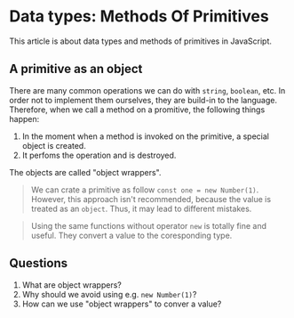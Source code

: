 # Data types: Methods Of Primitives

This article is about data types and methods of primitives in JavaScript.

## A primitive as an object
There are many common operations we can do with `string`, `boolean`, etc. In order not to implement them ourselves, they are build-in to the language. Therefore, when we call a method on a promitive, the following things happen:

1. In the moment when a method is invoked on the primitive, a special object is created.
2. It perfoms the operation and is destroyed.

The objects are called "object wrappers".

>We can crate a primitive as follow `const one = new Number(1)`. However, this approach isn't recommended, because the value is treated as an `object`. Thus, it may lead to different mistakes.

>Using the same functions without operator `new` is totally fine and useful. They convert a value to the coresponding type.

## Questions
1. What are object wrappers?
2. Why should we avoid using e.g. `new Number(1)`?
3. How can we use "object wrappers" to conver a value?